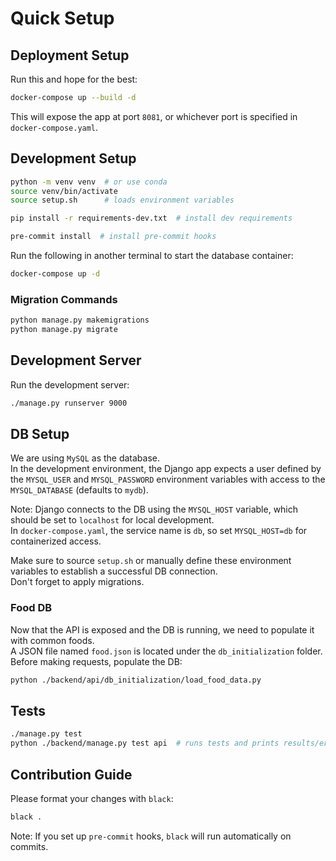 # Quick Setup

## Deployment Setup

Run this and hope for the best:

```bash
docker-compose up --build -d
```

This will expose the app at port `8081`, or whichever port is specified in `docker-compose.yaml`.

## Development Setup

```bash
python -m venv venv  # or use conda
source venv/bin/activate
source setup.sh      # loads environment variables

pip install -r requirements-dev.txt  # install dev requirements

pre-commit install  # install pre-commit hooks
```

Run the following in another terminal to start the database container:

```bash
docker-compose up -d
```

### Migration Commands

```bash
python manage.py makemigrations
python manage.py migrate
```

## Development Server

Run the development server:

```bash
./manage.py runserver 9000
```

## DB Setup

We are using `MySQL` as the database.  
In the development environment, the Django app expects a user defined by the `MYSQL_USER` and `MYSQL_PASSWORD` environment variables with access to the `MYSQL_DATABASE` (defaults to `mydb`).

Note: Django connects to the DB using the `MYSQL_HOST` variable, which should be set to `localhost` for local development.  
In `docker-compose.yaml`, the service name is `db`, so set `MYSQL_HOST=db` for containerized access.

Make sure to source `setup.sh` or manually define these environment variables to establish a successful DB connection.  
Don't forget to apply migrations.

### Food DB

Now that the API is exposed and the DB is running, we need to populate it with common foods.  
A JSON file named `food.json` is located under the `db_initialization` folder.  
Before making requests, populate the DB:

```bash
python ./backend/api/db_initialization/load_food_data.py
```

## Tests

```bash
./manage.py test
python ./backend/manage.py test api  # runs tests and prints results/errors to terminal
```

## Contribution Guide

Please format your changes with `black`:

```bash
black .
```

Note: If you set up `pre-commit` hooks, `black` will run automatically on commits.
